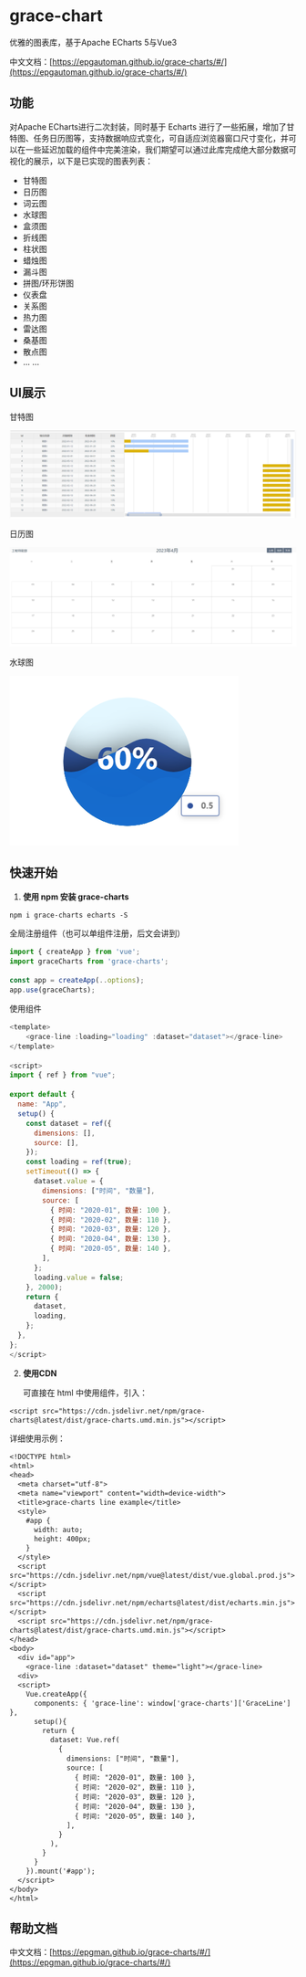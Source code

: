 # grace-chart

优雅的图表库，基于Apache ECharts 5与Vue3

中文文档：[https://epgautoman.github.io/grace-charts/#/](https://epgautoman.github.io/grace-charts/#/)



## 功能

对Apache ECharts进行二次封装，同时基于 Echarts 进行了一些拓展，增加了甘特图、任务日历图等，支持数据响应式变化，可自适应浏览器窗口尺寸变化，并可以在一些延迟加载的组件中完美渲染，我们期望可以通过此库完成绝大部分数据可视化的展示，以下是已实现的图表列表：

- 甘特图
- 日历图
- 词云图
- 水球图
- 盒须图
- 折线图
- 柱状图
- 蜡烛图
- 漏斗图
- 拼图/环形饼图
- 仪表盘
- 关系图
- 热力图
- 雷达图
- 桑基图
- 散点图
- ... ...



## UI展示

甘特图

![](./images/gantt.png)

日历图

![](./images/calendar.png)

水球图

![](./images/water_polo.png)

## 快速开始

1. **使用 npm 安装 grace-charts**

```
npm i grace-charts echarts -S
```

全局注册组件（也可以单组件注册，后文会讲到）

```js
import { createApp } from 'vue';
import graceCharts from 'grace-charts';

const app = createApp(..options);
app.use(graceCharts);
```

使用组件

```js
<template>
	<grace-line :loading="loading" :dataset="dataset"></grace-line>
</template>

<script>
import { ref } from "vue";

export default {
  name: "App",
  setup() {
    const dataset = ref({
      dimensions: [],
      source: [],
    });
    const loading = ref(true);
    setTimeout(() => {
      dataset.value = {
        dimensions: ["时间", "数量"],
        source: [
          { 时间: "2020-01", 数量: 100 },
          { 时间: "2020-02", 数量: 110 },
          { 时间: "2020-03", 数量: 120 },
          { 时间: "2020-04", 数量: 130 },
          { 时间: "2020-05", 数量: 140 },
        ],
      };
      loading.value = false;
    }, 2000);
    return {
      dataset,
      loading,
    };
  },
};
</script>
```


2. **使用CDN**

   可直接在 html 中使用组件，引入：

```
<script src="https://cdn.jsdelivr.net/npm/grace-charts@latest/dist/grace-charts.umd.min.js"></script>
```

详细使用示例：

```
<!DOCTYPE html>
<html>
<head>
  <meta charset="utf-8">
  <meta name="viewport" content="width=device-width">
  <title>grace-charts line example</title>
  <style>
    #app {
      width: auto;
      height: 400px;
    }
  </style>
  <script src="https://cdn.jsdelivr.net/npm/vue@latest/dist/vue.global.prod.js"></script>
  <script src="https://cdn.jsdelivr.net/npm/echarts@latest/dist/echarts.min.js"></script>
  <script src="https://cdn.jsdelivr.net/npm/grace-charts@latest/dist/grace-charts.umd.min.js"></script>
</head>
<body>
  <div id="app">
    <grace-line :dataset="dataset" theme="light"></grace-line>
  <div>
  <script>
    Vue.createApp({
      components: { 'grace-line': window['grace-charts']['GraceLine'] },
      setup(){
        return {
          dataset: Vue.ref(
            {
              dimensions: ["时间", "数量"],
              source: [
                { 时间: "2020-01", 数量: 100 },
                { 时间: "2020-02", 数量: 110 },
                { 时间: "2020-03", 数量: 120 },
                { 时间: "2020-04", 数量: 130 },
                { 时间: "2020-05", 数量: 140 },
              ],
            }
          ),
        }
      }
    }).mount('#app');
  </script>
</body>
</html>

```

## 帮助文档

中文文档：[https://epgman.github.io/grace-charts/#/](https://epgman.github.io/grace-charts/#/)

